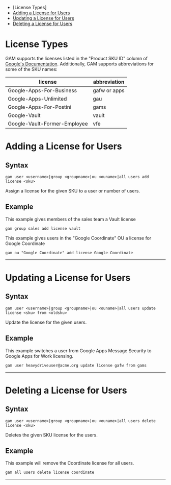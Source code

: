 - [License Types]
- [Adding a License for Users](#adding-a-license-for-users)
- [Updating a License for Users](#updating-a-license-for-users)
- [Deleting a License for Users](#deleting-a-license-for-users)

# License Types
GAM supports the licenses listed in the "Product SKU ID" column of [Google's Documentation](https://developers.google.com/admin-sdk/licensing/v1/how-tos/products). Additionally, GAM supports abbreviations for some of the SKU names:

| license                  | abbreviation  |
|--------------------------|---------------|
| Google-Apps-For-Business |  gafw or apps |
| Google-Apps-Unlimited    | gau           |
| Google-Apps-For-Postini  | gams          |
| Google-Vault             | vault         |
| Google-Vault-Former-Employee | vfe       |

# Adding a License for Users
## Syntax
```
gam user <username>|group <groupname>|ou <ouname>|all users add license <sku>
```
Assign a license for the given SKU to a user or number of users.
## Example
This example gives members of the sales team a Vault license
```
gam group sales add license vault
```

This example gives users in the "Google Coordinate" OU a license for Google Coordinate
```
gam ou "Google Coordinate" add license Google-Coordinate
```

---


# Updating a License for Users
## Syntax
```
gam user <username>|group <groupname>|ou <ouname>|all users update license <sku> from <oldsku>
```
Update the license for the given users.

## Example
This example switches a user from Google Apps Message Security to Google Apps for Work licensing.
```
gam user heavydriveuser@acme.org update license gafw from gams
```

---


# Deleting a License for Users
## Syntax
```
gam user <username>|group <groupname>|ou <ouname>|all users delete license <sku>
```
Deletes the given SKU license for the users.

## Example
This example will remove the Coordinate license for all users.
```
gam all users delete license coordinate
```

---
